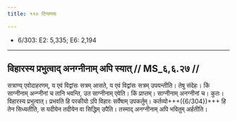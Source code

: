 ```yaml
---
title: ११० टिप्पणयः

---
```

- 6/303: E2: 5,335; E6: 2,194

____________________________________________


## विहारस्य प्रभुत्वाद् अनग्नीनाम् अपि स्यात् // MS_६,६.२७ //

सत्राण्य् एवोदाहरणम्, य एवं विद्वांसः सत्रम् आसते, य एवं विद्वांसः सत्रम् उपयन्तीति। तेषु संदेहः। किं साग्नीनाम् अन्ग्नीनां च तानि भवन्ति, उत साग्नीनाम् एवेति। किं प्राप्तम्। साग्नीनाम् अनग्नीनां च। कुतः। विहारस्य प्रभुत्वात्। प्रभवति हि परकीयो ऽपि विहारः सर्वेषाम् उपकर्तुम्। कर्तव्यो+++({6/304})+++ हि तेन सिध्यतीति, स यदीयेन तदीयेन वा सिद्धिम् उपैति। तस्माद् अनग्नीनाम् अपि भवितुम् अर्हतीति।
